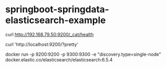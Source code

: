# springboot-springdata-elasticsearch-example



curl http://192.168.79.50:9200/_cat/health

curl 'http://localhost:9200/?pretty'

docker run -p 9200:9200 -p 9300:9300 -e "discovery.type=single-node" docker.elastic.co/elasticsearch/elasticsearch:6.5.4




